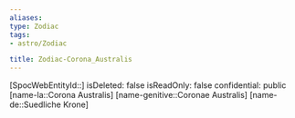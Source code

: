 ```yaml
---
aliases: 
type: Zodiac
tags:
- astro/Zodiac

title: Zodiac-Corona_Australis
---
```

[SpocWebEntityId::]
isDeleted: false
isReadOnly: false
confidential: public
[name-la::Corona Australis]
[name-genitive::Coronae Australis]
[name-de::Suedliche Krone]


